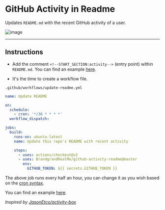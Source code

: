 # GitHub Activity in Readme

Updates `README.md` with the recent GitHub activity of a user.

![image](https://user-images.githubusercontent.com/47084010/166125966-cf3dcca4-a032-4b10-96c7-a7564a705a67.png)

---

## Instructions

- Add the comment `<!--START_SECTION:activity-->` (entry point) within `README.md`. You can find an example [here](https://github.com/BrandgrandRealMe/BrandgrandRealMe/blob/master/README.md).

- It's the time to create a workflow file.

`.github/workflows/update-readme.yml`

```yml
name: Update README

on:
  schedule:
    - cron: '*/30 * * * *'
  workflow_dispatch:

jobs:
  build:
    runs-on: ubuntu-latest
    name: Update this repo's README with recent activity

    steps:
      - uses: actions/checkout@v2
      - uses: BrandgrandRealMe/github-activity-readme@master
        env:
          GITHUB_TOKEN: ${{ secrets.GITHUB_TOKEN }}
```

The above job runs every half an hour, you can change it as you wish based on the [cron syntax](https://jasonet.co/posts/scheduled-actions/#the-cron-syntax).

You can find an example [here](https://github.com/BrandgrandRealMe/BrandgrandRealMe/blob/master/.github/workflows/update-README.yml).

_Inspired by [JasonEtco/activity-box](https://github.com/JasonEtco/activity-box)_

